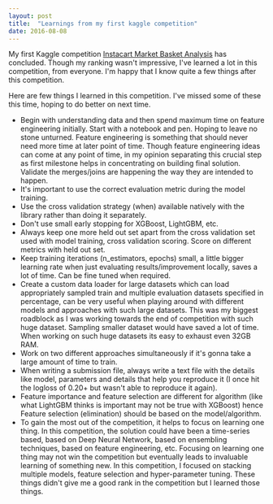 ```yaml
---
layout: post
title:  "Learnings from my first kaggle competition"
date: 2016-08-08
---
```


My first Kaggle competition <A href="https://www.kaggle.com/c/instacart-market-basket-analysis/" target="_blank">Instacart Market Basket Analysis</A> has concluded. Though my ranking wasn't impressive, I've learned a lot in this competition, from everyone. I'm happy that I know quite a few things after this competition.

Here are few things I learned in this competition. I've missed some of these this time, hoping to do better on next time.

* Begin with understanding data and then spend maximum time on feature engineering initially. Start with a notebook and pen. Hoping to leave no stone unturned. Feature engineering is something that should never need more time at later point of time. Though feature engineering ideas can come at any point of time, in my opinion separating this crucial step as first milestone helps in concentrating on building final solution. Validate the merges/joins are happening the way they are intended to happen.
* It's important to use the correct evaluation metric during the model training.
* Use the cross validation strategy (when) available natively with the library rather than doing it separately.
* Don't use small early stopping for XGBoost, LightGBM, etc.
* Always keep one more held out set apart from the cross validation set used with model training, cross validation scoring. Score on different metrics with held out set.
* Keep training iterations (n_estimators, epochs) small, a little bigger learning rate when just evaluating results/improvement locally, saves a lot of time. Can be fine tuned when required.
* Create a custom data loader for large datasets which can load appropriately sampled train and multiple evaluation datasets specified in percentage, can be very useful when playing around with different models and approaches with such large datasets. This was my biggest roadblock as I was working towards the end of competition with such huge dataset. Sampling smaller dataset would have saved a lot of time. When working on such huge datasets its easy to exhaust even 32GB RAM.
* Work on two different approaches simultaneously if it's gonna take a large amount of time to train.
* When writing a submission file, always write a text file with the details like model, parameters and details that help you reproduce it (I once hit the logloss of 0.20+ but wasn't able to reproduce it again).
* Feature importance and feature selection are different for algorithm (like what LightGBM thinks is important may not be true with XGBoost) hence Feature selection (elimination) should be based on the model/algorithm.
* To gain the most out of the competition, it helps to focus on learning one thing. In this competition, the solution could have been a time-series based, based on Deep Neural Network, based on ensembling techniques, based on feature engineering, etc. Focusing on learning one thing may not win the competition but eventually leads to invaluable learning of something new. In this competition, I focused on stacking multiple models, feature selection and hyper-parameter tuning. These things didn't give me a good rank in the competition but I learned those things.
